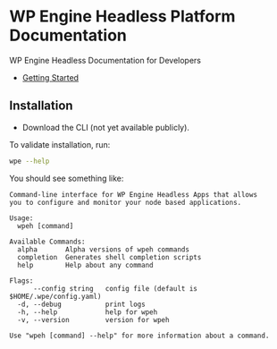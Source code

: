 # WP Engine Headless Platform Documentation

WP Engine Headless Documentation for Developers

- [Getting Started](./guides/getting-started/)

## Installation

<!--
```bash
# TBD
npm i @wpengine/headless-cli
``` -->

- Download the CLI (not yet available publicly).

To validate installation, run:

```bash
wpe --help
```

You should see something like:

```
Command-line interface for WP Engine Headless Apps that allows
you to configure and monitor your node based applications.

Usage:
  wpeh [command]

Available Commands:
  alpha       Alpha versions of wpeh commands
  completion  Generates shell completion scripts
  help        Help about any command

Flags:
      --config string   config file (default is $HOME/.wpe/config.yaml)
  -d, --debug           print logs
  -h, --help            help for wpeh
  -v, --version         version for wpeh

Use "wpeh [command] --help" for more information about a command.
```
